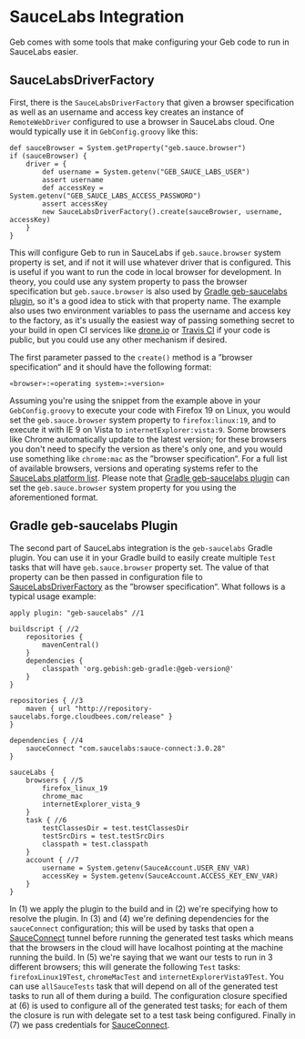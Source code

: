 # SauceLabs Integration

Geb comes with some tools that make configuring your Geb code to run in SauceLabs easier.

## SauceLabsDriverFactory

First, there is the `SauceLabsDriverFactory` that given a browser specification as well as an username and access key creates an instance of `RemoteWebDriver` configured to use a browser in SauceLabs cloud. One would typically use it in `GebConfig.groovy` like this:

	def sauceBrowser = System.getProperty("geb.sauce.browser")
	if (sauceBrowser) {
		driver = {
			def username = System.getenv("GEB_SAUCE_LABS_USER")
			assert username
			def accessKey = System.getenv("GEB_SAUCE_LABS_ACCESS_PASSWORD")
			assert accessKey
			new SauceLabsDriverFactory().create(sauceBrowser, username, accessKey)
		}
	}

This will configure Geb to run in SauceLabs if `geb.sauce.browser` system property is set, and if not it will use whatever driver that is configured. This is useful if you want to run the code in local browser for development. In theory, you could use any system property to pass the browser specification but `geb.sauce.browser` is also used by [Gradle geb-saucelabs plugin](#gradle_geb_saucelabs_plugin), so it's a good idea to stick with that property name. The example also uses two environment variables to pass the username and access key to the factory, as it's usually the easiest way of passing something secret to your build in open CI services like [drone.io](https://drone.io/) or [Travis CI](https://travis-ci.org/) if your code is public, but you could use any other mechanism if desired.

The first parameter passed to the `create()` method is a ”browser specification“ and it should have the following format:

	«browser»:«operating system»:«version»

Assuming you're using the snippet from the example above in your `GebConfig.groovy` to execute your code with Firefox 19 on Linux, you would set the `geb.sauce.browser` system property to `firefox:linux:19`, and to execute it with IE 9 on Vista to `internetExplorer:vista:9`. Some browsers like Chrome automatically update to the latest version; for these browsers you don't need to specify the version as there's only one, and you would use something like `chrome:mac` as the ”browser specification“. For a full list of available browsers, versions and operating systems refer to the [SauceLabs platform list](https://saucelabs.com/docs/platforms/webdriver). Please note that [Gradle geb-saucelabs plugin](#gradle_geb_saucelabs_plugin) can set the `geb.sauce.browser` system property for you using the aforementioned format.

## Gradle geb-saucelabs Plugin

The second part of SauceLabs integration is the `geb-saucelabs` Gradle plugin. You can use it in your Gradle build to easily create multiple `Test` tasks that will have `geb.sauce.browser` property set.  The value of that property can be then passed in configuration file to [SauceLabsDriverFactory](#saucelabsdriverfactory) as the ”browser specification“. What follows is a typical usage example:

	apply plugin: "geb-saucelabs" //1

	buildscript { //2
		repositories {
			mavenCentral()
		}
		dependencies {
			classpath 'org.gebish:geb-gradle:@geb-version@'
		}
	}

	repositories { //3
		maven { url "http://repository-saucelabs.forge.cloudbees.com/release" }
	}

	dependencies { //4
		sauceConnect "com.saucelabs:sauce-connect:3.0.28"
	}

	sauceLabs {
		browsers { //5
			firefox_linux_19
			chrome_mac
			internetExplorer_vista_9
		}
		task { //6
			testClassesDir = test.testClassesDir
			testSrcDirs = test.testSrcDirs
			classpath = test.classpath
		}
		account { //7
			username = System.getenv(SauceAccount.USER_ENV_VAR)
			accessKey = System.getenv(SauceAccount.ACCESS_KEY_ENV_VAR)
		}
	}

In (1) we apply the plugin to the build and in (2) we're specifying how to resolve the plugin. In (3) and (4) we're defining dependencies for the `sauceConnect` configuration; this will be used by tasks that open a [SauceConnect](https://saucelabs.com/docs/connect) tunnel before running the generated test tasks which means that the browsers in the cloud will have localhost pointing at the machine running the build. In (5) we're saying that we want our tests to run in 3 different browsers; this will generate the following `Test` tasks: `firefoxLinux19Test`, `chromeMacTest` and `internetExplorerVista9Test`. You can use `allSauceTests` task that will depend on all of the generated test tasks to run all of them during a build. The configuration closure specified at (6) is used to configure all of the generated test tasks; for each of them the closure is run with delegate set to a test task being configured. Finally in (7) we pass credentials for [SauceConnect](https://saucelabs.com/docs/connect).
